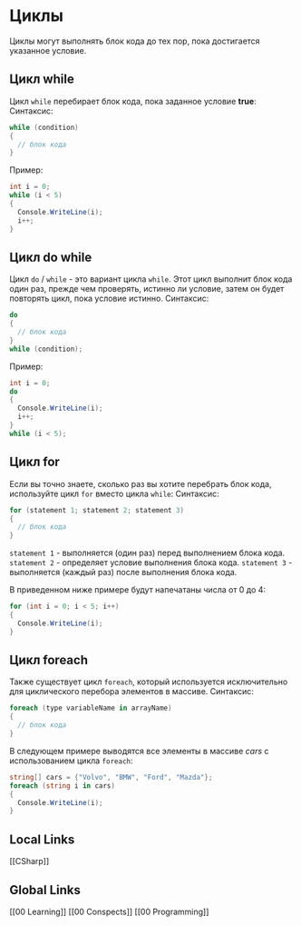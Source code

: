 # Циклы  
Циклы могут выполнять блок кода до тех пор, пока достигается указанное условие.

## Цикл while
Цикл `while` перебирает блок кода, пока заданное условие __true__:
Синтаксис:
```csharp
while (condition) 
{
  // блок кода 
}

```
Пример:
```csharp
int i = 0;
while (i < 5) 
{
  Console.WriteLine(i);
  i++;
}
```

## Цикл do while
Цикл `do` / `while` - это вариант цикла `while`. Этот цикл выполнит блок кода один раз, прежде чем проверять, истинно ли условие, затем он будет повторять цикл, пока условие истинно.
Синтаксис:
```csharp
do 
{
  // блок кода 
}
while (condition);
```
Пример:
```csharp
int i = 0;
do 
{
  Console.WriteLine(i);
  i++;
}
while (i < 5);
```
## Цикл for
Если вы точно знаете, сколько раз вы хотите перебрать блок кода, используйте цикл `for` вместо цикла `while`:
Синтаксис:
```csharp
for (statement 1; statement 2; statement 3) 
{
  // блок кода
}
```
`statement 1` - выполняется (один раз) перед выполнением блока кода.
`statement 2` - определяет условие выполнения блока кода.
`statement 3` - выполняется (каждый раз) после выполнения блока кода.

В приведенном ниже примере будут напечатаны числа от 0 до 4:
```csharp
for (int i = 0; i < 5; i++) 
{
  Console.WriteLine(i);
}
```

## Цикл foreach
Также существует цикл `foreach`, который используется исключительно для циклического перебора элементов в массиве.
Синтаксис:
```csharp
foreach (type variableName in arrayName) 
{
  // блок кода
}
```
В следующем примере выводятся все элементы в массиве _cars_ с использованием цикла `foreach`:
```csharp
string[] cars = {"Volvo", "BMW", "Ford", "Mazda"};
foreach (string i in cars) 
{
  Console.WriteLine(i);
}
```















## Local Links 
[[CSharp]]


## Global Links
[[00 Learning]]
[[00 Conspects]]
[[00 Programming]]
